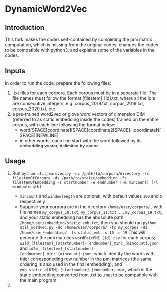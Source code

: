 # DynamicWord2Vec
## Introduction
This fork makes the codes self-contained by completing the pmi matrix computation, which is missing from the original codes, changes the codes to be compatible with python3, and explains some of the variables in the codes. 

## Inputs
In order to run the code, prepare the following files:
1. .txt files for each corpora. Each corpus must be in a separate file. The file names must follow the format [filestem]_[id].txt, where all the id's are consecutive integers, e.g. corpus_2018.txt, corpus_2019.txt, corpus_2020.txt, etc.
2. a pre-trained word2vec or glove word vectors of dimension DIM (referred to as static embedding inside the codes) trained on the entire corpus, with each line following the format below:
    - word[SPACE]coordinate1[SPACE]coordinate2[SPACE]...coordinateN[SPACE][NEWLINE]
    - in other words, each line start with the word followed by its embedding vector, delimited by space

## Usage
1. Run `python util_wordvec.py -dc /path/to/corpora/directory -fc filestemOfCorpora -ds /path/to/static/embedding -fs filestemOfEmbedding -s startnumber -e endnumber [-m mincount] [-l windowlength]`
      - `mincount` and `windowlength` are optional, with default values `100` and `5` respectively
      - Suppose your corpora are in the directory `/home/user/corpora/` , with file names `my_corpus_10.txt`, `my_corpus_11.txt`, ..., `my_corpus_19.txt`, and your static embedding has the abosolute path `/home/user/embedding/static_emb.txt`, then you should run `python util_wordvec.py -dc /home/user/corpora/ -fc my_corpus -ds /home/user/embedding/ -fs static_emb -s 10 -e 19`
  This will generate the pmi matrices `wordPairPMI_[id].csv` for each corpus; `w2id_[filestem]_[startnumber]-[endnumber]_minc_[mincount].json` and `id2w_[filestem]_[startnumber]-[endnumber]_minc_[mincount].json`, which identify the words with thier corresponeding row number in the pmi matrices (the same ordering is also used in the final embedding); and `emb_static_d[DIM]_[startnumber]-[endnumber].mat`, which is the static embedding converted from .txt to .mat to be compatible with the main program.

2. 